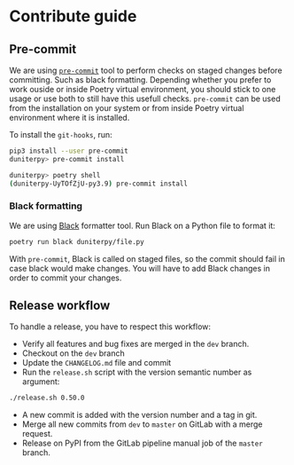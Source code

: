 # Contribute guide

## Pre-commit
We are using [`pre-commit`](https://pre-commit.com/) tool to perform checks on staged changes before committing. Such as black formatting.
Depending whether you prefer to work ouside or inside Poetry virtual environment, you should stick to one usage or use both to still have this usefull checks.
`pre-commit` can be used from the installation on your system or from inside Poetry virtual environment where it is installed.

To install the `git-hooks`, run:
```bash
pip3 install --user pre-commit
duniterpy> pre-commit install
```

```bash
duniterpy> poetry shell
(duniterpy-UyTOfZjU-py3.9) pre-commit install
```

### Black formatting
We are using [Black](https://github.com/psf/black) formatter tool.
Run Black on a Python file to format it:
```bash
poetry run black duniterpy/file.py
```
With `pre-commit`, Black is called on staged files, so the commit should fail in case black would make changes.
You will have to add Black changes in order to commit your changes.

## Release workflow
To handle a release, you have to respect this workflow:

* Verify all features and bug fixes are merged in the `dev` branch.
* Checkout on the `dev` branch
* Update the `CHANGELOG.md` file and commit
* Run the `release.sh` script with the version semantic number as argument:

```bash
./release.sh 0.50.0
```

* A new commit is added with the version number and a tag in git.
* Merge all new commits from `dev` to `master` on GitLab with a merge request.
* Release on PyPI from the GitLab pipeline manual job of the `master` branch.
